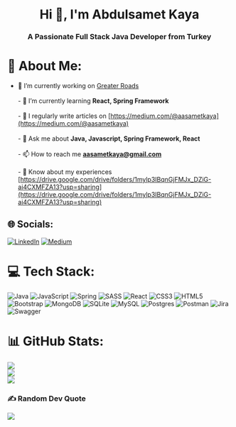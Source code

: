 <h1 align="center">Hi 👋, I'm Abdulsamet Kaya</h1>
<h3 align="center">A Passionate Full Stack Java Developer from Turkey</h3>

# 💫 About Me:
- 🔭 I’m currently working on [Greater Roads](https://github.com/abdulsametkaya/Car-Rental-Frontend)<br><br>- 🌱 I’m currently learning **React, Spring Framework**<br><br>- 📝 I regularly write articles on [https://medium.com/@aasametkaya](https://medium.com/@aasametkaya)<br><br>- 💬 Ask me about **Java, Javascript, Spring Framework, React**<br><br>- 📫 How to reach me **aasametkaya@gmail.com**<br><br>- 📄 Know about my experiences [https://drive.google.com/drive/folders/1mylp3IBqnGjFMJx_DZiG-ai4CXMFZA13?usp=sharing](https://drive.google.com/drive/folders/1mylp3IBqnGjFMJx_DZiG-ai4CXMFZA13?usp=sharing)


## 🌐 Socials:
[![LinkedIn](https://img.shields.io/badge/LinkedIn-%230077B5.svg?logo=linkedin&logoColor=white)](https://www.linkedin.com/in/abdulsamet-kaya/) [![Medium](https://img.shields.io/badge/Medium-12100E?logo=medium&logoColor=white)](https://medium.com/@aasametkaya) 

# 💻 Tech Stack:
![Java](https://img.shields.io/badge/java-%23ED8B00.svg?style=for-the-badge&logo=java&logoColor=white) ![JavaScript](https://img.shields.io/badge/javascript-%23323330.svg?style=for-the-badge&logo=javascript&logoColor=%23F7DF1E) ![Spring](https://img.shields.io/badge/spring-%236DB33F.svg?style=for-the-badge&logo=spring&logoColor=white) ![SASS](https://img.shields.io/badge/SASS-hotpink.svg?style=for-the-badge&logo=SASS&logoColor=white) ![React](https://img.shields.io/badge/react-%2320232a.svg?style=for-the-badge&logo=react&logoColor=%2361DAFB) ![CSS3](https://img.shields.io/badge/css3-%231572B6.svg?style=for-the-badge&logo=css3&logoColor=white) ![HTML5](https://img.shields.io/badge/html5-%23E34F26.svg?style=for-the-badge&logo=html5&logoColor=white)  ![Bootstrap](https://img.shields.io/badge/bootstrap-%23563D7C.svg?style=for-the-badge&logo=bootstrap&logoColor=white) ![MongoDB](https://img.shields.io/badge/MongoDB-%234ea94b.svg?style=for-the-badge&logo=mongodb&logoColor=white) ![SQLite](https://img.shields.io/badge/sqlite-%2307405e.svg?style=for-the-badge&logo=sqlite&logoColor=white) ![MySQL](https://img.shields.io/badge/mysql-%2300f.svg?style=for-the-badge&logo=mysql&logoColor=white) ![Postgres](https://img.shields.io/badge/postgres-%23316192.svg?style=for-the-badge&logo=postgresql&logoColor=white) ![Postman](https://img.shields.io/badge/Postman-FF6C37?style=for-the-badge&logo=postman&logoColor=white) ![Jira](https://img.shields.io/badge/jira-%230A0FFF.svg?style=for-the-badge&logo=jira&logoColor=white) ![Swagger](https://img.shields.io/badge/-Swagger-%23Clojure?style=for-the-badge&logo=swagger&logoColor=white)
# 📊 GitHub Stats:
![](https://github-readme-stats.vercel.app/api?username=abdulsametkaya&theme=tokyonight&hide_border=false&include_all_commits=false&count_private=true)<br/>
![](https://github-readme-streak-stats.herokuapp.com/?user=abdulsametkaya&theme=tokyonight&hide_border=false)<br/>
![](https://github-readme-stats.vercel.app/api/top-langs/?username=abdulsametkaya&theme=tokyonight&hide_border=false&include_all_commits=false&count_private=true&layout=compact)

### ✍️ Random Dev Quote
![](https://quotes-github-readme.vercel.app/api?type=horizontal&theme=radical)
